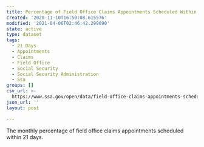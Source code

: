 ```yaml
---
title: Percentage of Field Office Claims Appointments Scheduled Within 21 Days
created: '2020-11-10T16:50:08.615576'
modified: '2021-04-06T02:46:42.299690'
state: active
type: dataset
tags:
  - 21 Days
  - Appointments
  - Claims
  - Field Office
  - Social Security
  - Social Security Administration
  - Ssa
groups: []
csv_url: >-
  https://www.ssa.gov/open/data/field-office-claims-appointments-scheduled-within-21-days.csv
json_url: ''
layout: post

---
```

The monthly percentage of field office claims appointments scheduled within 21 days.
